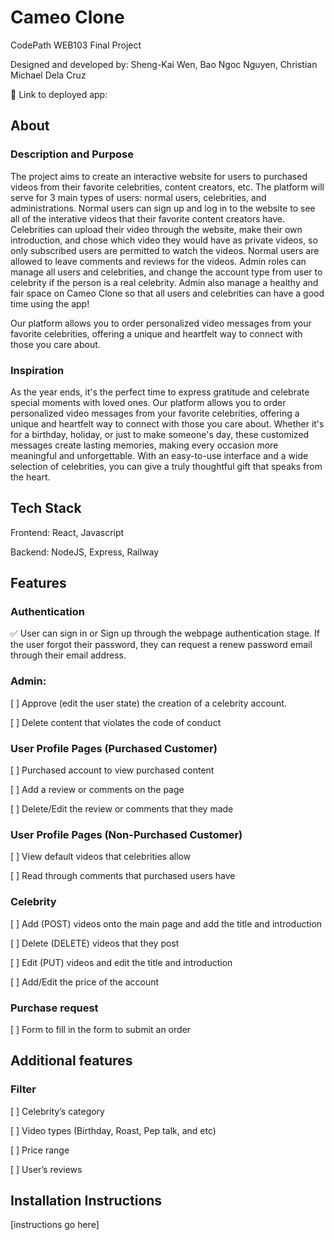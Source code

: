 # Cameo Clone

CodePath WEB103 Final Project

Designed and developed by: Sheng-Kai Wen, Bao Ngoc Nguyen, Christian Michael Dela Cruz

🔗 Link to deployed app:

## About

### Description and Purpose

The project aims to create an interactive website for users to purchased videos from their favorite celebrities, content creators, etc. The platform will serve for 3 main types of users: normal users, celebrities, and administrations. Normal users can sign up and log in to the website to see all of the interative videos that their favorite content creators have. Celebrities can upload their video through the website, make their own introduction, and chose which video they would have as private videos, so only subscribed users are permitted to watch the videos. Normal users are allowed to leave comments and reviews for the videos. Admin roles can manage all users and celebrities, and change the account type from user to celebrity if the person is a real celebrity. Admin also manage a healthy and fair space on Cameo Clone so that all users and celebrities can have a good time using the app!

Our platform allows you to order personalized video messages from your favorite celebrities, offering a unique and heartfelt way to connect with those you care about.

### Inspiration

As the year ends, it's the perfect time to express gratitude and celebrate special moments with loved ones. Our platform allows you to order personalized video messages from your favorite celebrities, offering a unique and heartfelt way to connect with those you care about. Whether it's for a birthday, holiday, or just to make someone's day, these customized messages create lasting memories, making every occasion more meaningful and unforgettable. With an easy-to-use interface and a wide selection of celebrities, you can give a truly thoughtful gift that speaks from the heart.

## Tech Stack

Frontend: React, Javascript

Backend: NodeJS, Express, Railway

## Features

### Authentication

✅ User can sign in or Sign up through the webpage authentication stage. If the user forgot their password, they can request a renew password email through their email address.

### Admin:

[ ] Approve (edit the user state) the creation of a celebrity account.

[ ] Delete content that violates the code of conduct

### User Profile Pages (Purchased Customer)

[ ] Purchased account to view purchased content

[ ] Add a review or comments on the page

[ ] Delete/Edit the review or comments that they made

### User Profile Pages (Non-Purchased Customer)

[ ] View default videos that celebrities allow

[ ] Read through comments that purchased users have

### Celebrity

[ ] Add (POST) videos onto the main page and add the title and introduction

[ ] Delete (DELETE) videos that they post

[ ] Edit (PUT) videos and edit the title and introduction

[ ] Add/Edit the price of the account

### Purchase request

[ ] Form to fill in the form to submit an order

## Additional features

### Filter

[ ] Celebrity’s category

[ ] Video types (Birthday, Roast, Pep talk, and etc)

[ ] Price range

[ ] User’s reviews

## Installation Instructions

[instructions go here]
